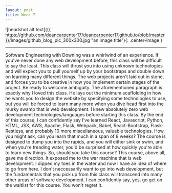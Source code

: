 ```yaml
---
layout: post
title: Week 7
---
```


![headshot alt text]({{ https://github.com/deancarpenter17/deancarpenter17.github.io/blob/master }}/images/github_blog_pic_300x300.jpg "an image title"){: .center-image }

***

Software Engineering with Downing was a whirlwind of an experience. If you've never done any web development before, this class will be difficult to say the least. This class will thrust you into using unknown technologies and will expect you to pull yourself up by your bootstraps and double down on learning many different things. The web projects aren't laid out in stone, and forces you to be creative in how you implement certain stages of the project. Be ready to welcome ambiguity. 
The aforementioned paragraph is exactly why I loved this class. He lays out the minimum scaffolding in how he wants you to design the website by specifying some technologies to use, but you will be forced to learn many more when you dive head first into the murky swamp that is web development. 
I knew absolutely zero web development technologies/languages before starting this class. By the end of this course, I can confidently say I've learned React, Javascript, Python, HTML, JSX, AWS, Apache, Flask, Webpack, Babel, React-Bootstrap, Flask-Restless, and probably 10 more miscellaneous, valuable technologies. How, you might ask, can you learn that much in a span of 8 weeks? The course is designed to dump you into the rapids, and you will either sink or swim, and when you're treading water, you'd be surprised at how quickly you're able to learn new things.
So, should you take this course? This course, above all, gave me direction. It exposed me to the war machine that is web development. I dipped my toes in the water and now I have an idea of where to go from here. I don't neccessarily want to go into web development, but the fundamentals that you pick up from this class will transcend into many other areas of software development. I can confidently say, yes, go get on the waitlist for this course. You won't regret it.
